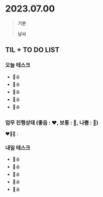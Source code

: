 # 2023.07.00

> **기분**
>
> **날씨**

## TIL + TO DO LIST

### 오늘 테스크

- 🤍🩸
- 🤍🩸
- 🤍🩸
- 🤍🩸
- 🤍🩸

### 업무 진행상태 (좋음 : ❤️, 보통 : 🧡, 나쁨 : 💛)

❤️🧡💛 :

### 내일 테스크

- 🤍🩸
- 🤍🩸
- 🤍🩸
- 🤍🩸
- 🤍🩸
